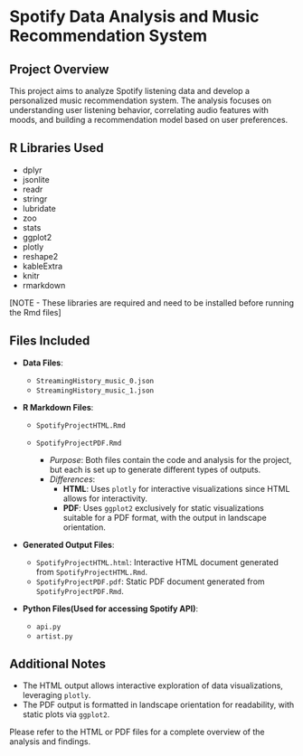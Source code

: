# Spotify Data Analysis and Music Recommendation System

## Project Overview
This project aims to analyze Spotify listening data and develop a personalized music recommendation system. The analysis focuses on understanding user listening behavior, correlating audio features with moods, and building a recommendation model based on user preferences.

## R Libraries Used
- dplyr
- jsonlite
- readr
- stringr
- lubridate
- zoo
- stats
- ggplot2
- plotly
- reshape2
- kableExtra
- knitr
- rmarkdown

[NOTE - These libraries are required and need to be installed before running the Rmd files]

## Files Included
- **Data Files**:
  - `StreamingHistory_music_0.json`
  - `StreamingHistory_music_1.json`

- **R Markdown Files**:
  - `SpotifyProjectHTML.Rmd`
  - `SpotifyProjectPDF.Rmd`

    - *Purpose*: Both files contain the code and analysis for the project, but each is set up to generate different types of outputs.
    - *Differences*: 
        - **HTML**: Uses `plotly` for interactive visualizations since HTML allows for interactivity.
        - **PDF**: Uses `ggplot2` exclusively for static visualizations suitable for a PDF format, with the output in landscape orientation.

- **Generated Output Files**:
  - `SpotifyProjectHTML.html`: Interactive HTML document generated from `SpotifyProjectHTML.Rmd`.
  - `SpotifyProjectPDF.pdf`: Static PDF document generated from `SpotifyProjectPDF.Rmd`.

- **Python Files(Used for accessing Spotify API)**:
  - `api.py`
  - `artist.py`

## Additional Notes
- The HTML output allows interactive exploration of data visualizations, leveraging `plotly`.
- The PDF output is formatted in landscape orientation for readability, with static plots via `ggplot2`.

Please refer to the HTML or PDF files for a complete overview of the analysis and findings.
